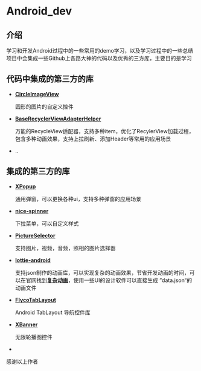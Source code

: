 # Android_dev

## 介绍

学习和开发Android过程中的一些常用的demo学习，以及学习过程中的一些总结
项目中会集成一些Github上各路大神的代码以及优秀的三方库，主要目的是学习


## 代码中集成的第三方的库

- [**CircleImageView**](https://github.com/hdodenhof/CircleImageView)

  圆形的图片的自定义控件

- [**BaseRecyclerViewAdapterHelper**](https://github.com/CymChad/BaseRecyclerViewAdapterHelper)

  万能的RecycleView适配器，支持多种item，优化了RecylerView加载过程，包含多种动画效果，支持上拉刷新、添加Header等常用的应用场景

- ..


## 集成的第三方的库

- [**XPopup**](https://github.com/yang448189597/XPopup)

  通用弹窗，可以更换各种ui，支持多种弹窗的应用场景

- [**nice-spinner**](https://github.com/arcadefire/nice-spinner)

  下拉菜单，可以自定义样式

- [**PictureSelector**](https://github.com/LuckSiege/PictureSelector)

  支持图片，视频，音频，照相的图片选择器

- [**lottie-android**](https://github.com/airbnb/lottie-android)

  支持json制作的动画库，可以实现复杂的动画效果，节省开发动画的时间，可以在官网找到[**复杂动画**](https://lottiefiles.com/?lang=zh_CN)，使用一些UI的设计软件可以直接生成 ”data.json“的动画文件

- [**FlycoTabLayout**](https://github.com/H07000223/FlycoTabLayout)

  Android TabLayout 导航控件库

- [**XBanner**](https://github.com/xiaohaibin/XBanner)

  无限轮播图控件

- 

感谢以上作者





